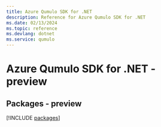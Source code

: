 ```yaml
---
title: Azure Qumulo SDK for .NET
description: Reference for Azure Qumulo SDK for .NET
ms.date: 02/13/2024
ms.topic: reference
ms.devlang: dotnet
ms.service: qumulo
---
```

# Azure Qumulo SDK for .NET - preview
## Packages - preview
[!INCLUDE [packages](qumulo-index.md)]